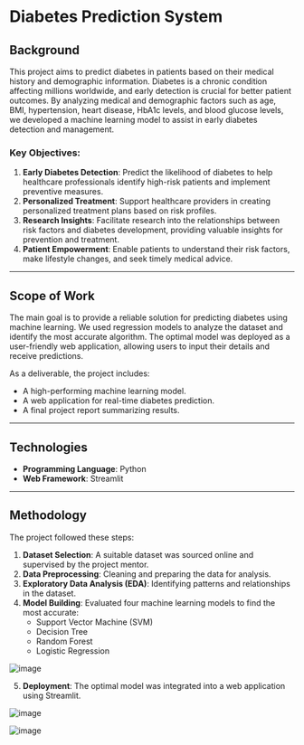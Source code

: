# Diabetes Prediction System

## Background
This project aims to predict diabetes in patients based on their medical history and demographic information. Diabetes is a chronic condition affecting millions worldwide, and early detection is crucial for better patient outcomes. By analyzing medical and demographic factors such as age, BMI, hypertension, heart disease, HbA1c levels, and blood glucose levels, we developed a machine learning model to assist in early diabetes detection and management.

### Key Objectives:
1. **Early Diabetes Detection**: Predict the likelihood of diabetes to help healthcare professionals identify high-risk patients and implement preventive measures.
2. **Personalized Treatment**: Support healthcare providers in creating personalized treatment plans based on risk profiles.
3. **Research Insights**: Facilitate research into the relationships between risk factors and diabetes development, providing valuable insights for prevention and treatment.
4. **Patient Empowerment**: Enable patients to understand their risk factors, make lifestyle changes, and seek timely medical advice.

---

## Scope of Work
The main goal is to provide a reliable solution for predicting diabetes using machine learning. We used regression models to analyze the dataset and identify the most accurate algorithm. The optimal model was deployed as a user-friendly web application, allowing users to input their details and receive predictions.

As a deliverable, the project includes:
- A high-performing machine learning model.
- A web application for real-time diabetes prediction.
- A final project report summarizing results.

---

## Technologies
- **Programming Language**: Python
- **Web Framework**: Streamlit

---

## Methodology
The project followed these steps:
1. **Dataset Selection**: A suitable dataset was sourced online and supervised by the project mentor.
2. **Data Preprocessing**: Cleaning and preparing the data for analysis.
3. **Exploratory Data Analysis (EDA)**: Identifying patterns and relationships in the dataset.
4. **Model Building**: Evaluated four machine learning models to find the most accurate:
   - Support Vector Machine (SVM)
   - Decision Tree
   - Random Forest
   - Logistic Regression

![image](https://github.com/user-attachments/assets/e9bfc9fa-ab02-407f-8675-940d45344a14)


5. **Deployment**: The optimal model was integrated into a web application using Streamlit.

![image](https://github.com/user-attachments/assets/3177ba40-9cd7-43cd-909f-684ae57e10cd)

![image](https://github.com/user-attachments/assets/e7b8aa92-f54d-4d55-97fc-dbe89b0a2f8d)


